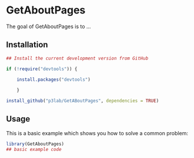 
# GetAboutPages

The goal of GetAboutPages is to ...

## Installation

```r
## Install the current development version from GitHub

if (!require("devtools")) {

    install.packages("devtools")
    
    }

install_github("p3lab/GetABoutPages", dependencies = TRUE)
```

## Usage

This is a basic example which shows you how to solve a common problem:

``` r
library(GetAboutPages)
## basic example code
```


